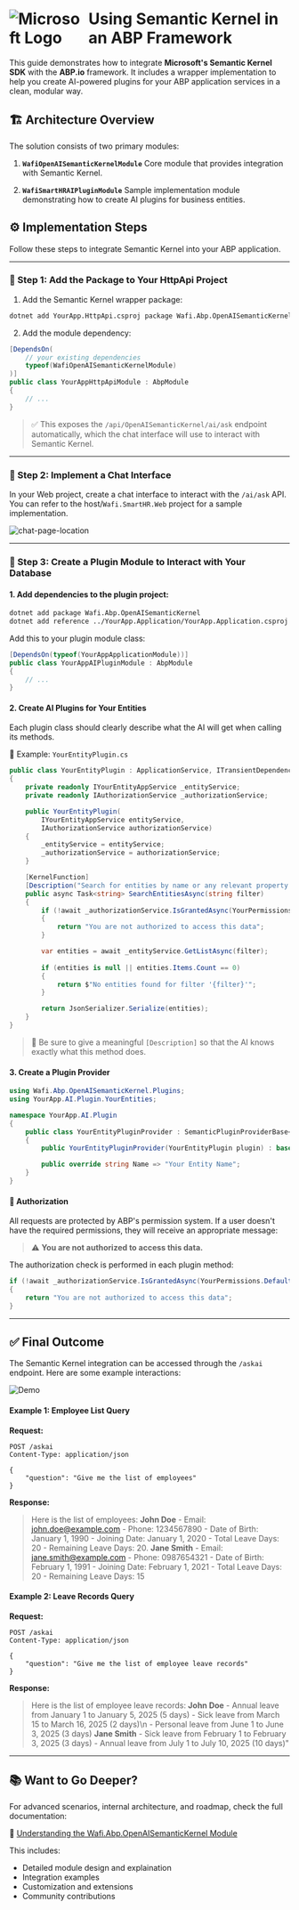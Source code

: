 ﻿<h1 style="display: flex; align-items: center;">
  <img src="https://img.icons8.com/color/48/microsoft.png" alt="Microsoft Logo" style="vertical-align: middle; margin-right: 10px;">
  Using Semantic Kernel in an ABP Framework
</h1>

This guide demonstrates how to integrate **Microsoft's Semantic Kernel SDK** with the **ABP.io** framework. It includes a wrapper implementation to help you create AI-powered plugins for your ABP application services in a clean, modular way.


## 🏗️ Architecture Overview

The solution consists of two primary modules:

1. **`WafiOpenAISemanticKernelModule`**
   Core module that provides integration with Semantic Kernel.

2. **`WafiSmartHRAIPluginModule`**
   Sample implementation module demonstrating how to create AI plugins for business entities.


## ⚙️ Implementation Steps

Follow these steps to integrate Semantic Kernel into your ABP application.

---

### 🔹 Step 1: Add the Package to Your HttpApi Project

1. Add the Semantic Kernel wrapper package:

```bash
dotnet add YourApp.HttpApi.csproj package Wafi.Abp.OpenAISemanticKernel
```

2. Add the module dependency:

```csharp
[DependsOn(
    // your existing dependencies
    typeof(WafiOpenAISemanticKernelModule)
)]
public class YourAppHttpApiModule : AbpModule
{
    // ...
}
```

> ✅ This exposes the `/api/OpenAISemanticKernel/ai/ask` endpoint automatically, which the chat interface will use to interact with Semantic Kernel.

---

### 🔹 Step 2: Implement a Chat Interface

In your Web project, create a chat interface to interact with the `/ai/ask` API. You can refer to the host/`Wafi.SmartHR.Web` project for a sample implementation.

![chat-page-location](/etc/img/folder-chat-page.gif)

---

### 🔹 Step 3: Create a Plugin Module to Interact with Your Database

#### 1. Add dependencies to the plugin project:

```bash
dotnet add package Wafi.Abp.OpenAISemanticKernel
dotnet add reference ../YourApp.Application/YourApp.Application.csproj
```

Add this to your plugin module class:

```csharp
[DependsOn(typeof(YourAppApplicationModule))]
public class YourAppAIPluginModule : AbpModule
{
    // ...
}
```


#### 2. Create AI Plugins for Your Entities

Each plugin class should clearly describe what the AI will get when calling its methods.

📄 Example: `YourEntityPlugin.cs`

```csharp
public class YourEntityPlugin : ApplicationService, ITransientDependency
{
    private readonly IYourEntityAppService _entityService;
    private readonly IAuthorizationService _authorizationService;

    public YourEntityPlugin(
        IYourEntityAppService entityService,
        IAuthorizationService authorizationService)
    {
        _entityService = entityService;
        _authorizationService = authorizationService;
    }

    [KernelFunction]
    [Description("Search for entities by name or any relevant property using a keyword or phrase")]
    public async Task<string> SearchEntitiesAsync(string filter)
    {
        if (!await _authorizationService.IsGrantedAsync(YourPermissions.Default))
        {
            return "You are not authorized to access this data";
        }

        var entities = await _entityService.GetListAsync(filter);
        
        if (entities is null || entities.Items.Count == 0)
        {
            return $"No entities found for filter '{filter}'";
        }

        return JsonSerializer.Serialize(entities);
    }
}
```
> 🧠 Be sure to give a meaningful `[Description]` so that the AI knows exactly what this method does.


####  3. Create a Plugin Provider

```csharp
using Wafi.Abp.OpenAISemanticKernel.Plugins;
using YourApp.AI.Plugin.YourEntities;

namespace YourApp.AI.Plugin
{
    public class YourEntityPluginProvider : SemanticPluginProviderBase<YourEntityPlugin>, IWafiPluginProvider
    {
        public YourEntityPluginProvider(YourEntityPlugin plugin) : base(plugin) { }

        public override string Name => "Your Entity Name";
    }
}
```


#### 🔐 Authorization

All requests are protected by ABP's permission system. If a user doesn't have the required permissions, they will receive an appropriate message:

> ⚠️ **You are not authorized to access this data.**

The authorization check is performed in each plugin method:

```csharp
if (!await _authorizationService.IsGrantedAsync(YourPermissions.Default))
{
    return "You are not authorized to access this data";
}
```


---


## ✅ Final Outcome 
The Semantic Kernel integration can be accessed through the `/askai` endpoint. Here are some example interactions:

![Demo](/etc/img/chat_sample.gif)

#### Example 1: Employee List Query

**Request:**
```http
POST /askai
Content-Type: application/json

{
    "question": "Give me the list of employees"
}
```

**Response:**
> Here is the list of employees: **John Doe**   - Email: john.doe@example.com   - Phone: 1234567890   - Date of Birth: January 1, 1990   - Joining Date: January 1, 2020   - Total Leave Days: 20   - Remaining Leave Days: 20. **Jane Smith**   - Email: jane.smith@example.com   - Phone: 0987654321   - Date of Birth: February 1, 1991   - Joining Date: February 1, 2021   - Total Leave Days: 20   - Remaining Leave Days: 15

#### Example 2: Leave Records Query

**Request:**
```http
POST /askai
Content-Type: application/json

{
    "question": "Give me the list of employee leave records"
}
```

**Response:**

>  Here is the list of employee leave records: **John Doe**   - Annual leave from January 1 to January 5, 2025 (5 days)  - Sick leave from March 15 to March 16, 2025 (2 days)\n   - Personal leave from June 1 to June 3, 2025 (3 days) **Jane Smith**   - Sick leave from February 1 to February 3, 2025 (3 days)   - Annual leave from July 1 to July 10, 2025 (10 days)"

---


## 📚 Want to Go Deeper?

For advanced scenarios, internal architecture, and roadmap, check the full documentation:

🔗 [Understanding the Wafi.Abp.OpenAISemanticKernel Module](https://github.com/WafiSolutions/Wafi.Abp.SemanticKernel/tree/main/src/OpenAISemanticKernel)

This includes:

* Detailed module design and explaination
* Integration examples
* Customization and extensions
* Community contributions
 